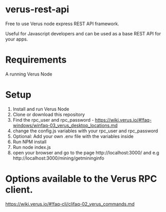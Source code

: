 # verus-rest-api
Free to use Verus node express REST API framework. 

Useful for Javascript developers and can be used as a base REST API for your apps.

# Requirements 
A running Verus Node

# Setup 
1. Install and run Verus Node
2. Clone or download this repository
3. Find the rpc_user and rpc_password - https://wiki.verus.io/#!faq-windows/winfaq-03_verus_desktop_locations.md
4. change the config.js variables with your rpc_user and rpc_password 
5. Optional: Add your own .env file with the variables inside
6. Run NPM install
7. Run node index.js
8. open your browser and go to the page http://localhost:3000/ and e.g http://localhost:3000/mining/getmininginfo


# Options available to the Verus RPC client.
https://wiki.verus.io/#!faq-cli/clifaq-02_verus_commands.md